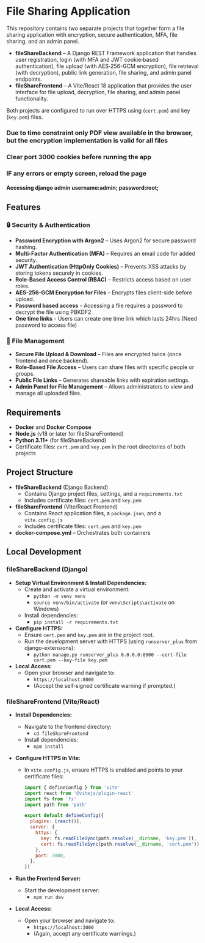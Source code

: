 # File Sharing Application

This repository contains two separate projects that together form a file sharing application with encryption, secure authentication, MFA, file sharing, and an admin panel.

- **fileShareBackend** – A Django REST Framework application that handles user registration, login (with MFA and JWT cookie‑based authentication), file upload (with AES‑256-GCM encryption), file retrieval (with decryption), public link generation, file sharing, and admin panel endpoints.
- **fileShareFrontend** – A Vite/React 18 application that provides the user interface for file upload, decryption, file sharing, and admin panel functionality.

Both projects are configured to run over HTTPS using (`cert.pem`) and key (`key.pem`) files.
### Due to time constraint only PDF view available in the browser, but the encryption implementation is valid for all files

### Clear port 3000 cookies before running the app

### IF any errors or empty screen, reload the page

#### Accessing django admin username:admin; password:root;

## Features

### 🔒 Security & Authentication

- **Password Encryption with Argon2** – Uses Argon2 for secure password hashing.
- **Multi-Factor Authentication (MFA)** – Requires an email code for added security.
- **JWT Authentication (HttpOnly Cookies)** – Prevents XSS attacks by storing tokens securely in cookies.
- **Role-Based Access Control (RBAC)** – Restricts access based on user roles.
- **AES-256-GCM Encryption for Files** – Encrypts files client-side before upload.
- **Password based access** - Accessing a file requires a password to decrypt the file using PBKDF2
- **One time links** - Users can create one time link which lasts 24hrs (Need password to access file)

### 📂 File Management

- **Secure File Upload & Download** – Files are encrypted twice (once frontend and once backend).
- **Role-Based File Access** – Users can share files with specific people or groups.
- **Public File Links** – Generates shareable links with expiration settings.
- **Admin Panel for File Management** – Allows administrators to view and manage all uploaded files.

## Requirements

- **Docker** and **Docker Compose**
- **Node.js** (v18 or later for fileShareFrontend)
- **Python 3.11+** (for fileShareBackend)
- Certificate files: `cert.pem` and `key.pem` in the root directories of both projects

## Project Structure

- **fileShareBackend** (Django Backend)
  - Contains Django project files, settings, and a `requirements.txt`
  - Includes certificate files: `cert.pem` and `key.pem`
- **fileShareFrontend** (Vite/React Frontend)
  - Contains React application files, a `package.json`, and a `vite.config.js`
  - Includes certificate files: `cert.pem` and `key.pem`
- **docker-compose.yml** – Orchestrates both containers

## Local Development

### fileShareBackend (Django)

- **Setup Virtual Environment & Install Dependencies:**
  - Create and activate a virtual environment:
    - `python -m venv venv`
    - `source venv/bin/activate` (or `venv\Scripts\activate` on Windows)
  - Install dependencies:
    - `pip install -r requirements.txt`
- **Configure HTTPS:**
  - Ensure `cert.pem` and `key.pem` are in the project root.
  - Run the development server with HTTPS (using `runserver_plus` from django-extensions):
    - `python manage.py runserver_plus 0.0.0.0:8000 --cert-file cert.pem --key-file key.pem`
- **Local Access:**
  - Open your browser and navigate to:
    - `https://localhost:8000`
    - (Accept the self‑signed certificate warning if prompted.)

### fileShareFrontend (Vite/React)

- **Install Dependencies:**
  - Navigate to the frontend directory:
    - `cd fileShareFrontend`
  - Install dependencies:
    - `npm install`
- **Configure HTTPS in Vite:**

  - In `vite.config.js`, ensure HTTPS is enabled and points to your certificate files:

    ```js
    import { defineConfig } from 'vite'
    import react from '@vitejs/plugin-react'
    import fs from 'fs'
    import path from 'path'

    export default defineConfig({
      plugins: [react()],
      server: {
        https: {
          key: fs.readFileSync(path.resolve(__dirname, 'key.pem')),
          cert: fs.readFileSync(path.resolve(__dirname, 'cert.pem')),
        },
        port: 3000,
      },
    })
    ```

- **Run the Frontend Server:**
  - Start the development server:
    - `npm run dev`
- **Local Access:**
  - Open your browser and navigate to:
    - `https://localhost:3000`
    - (Again, accept any certificate warnings.)
